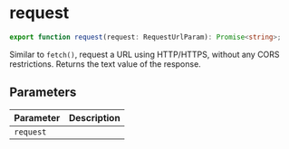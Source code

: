 # request

```ts
export function request(request: RequestUrlParam): Promise<string>;
```

Similar to `fetch()`, request a URL using HTTP/HTTPS, without any CORS restrictions.
Returns the text value of the response.

## Parameters

| Parameter | Description |
|-----------|-------------|
| `request` | |
